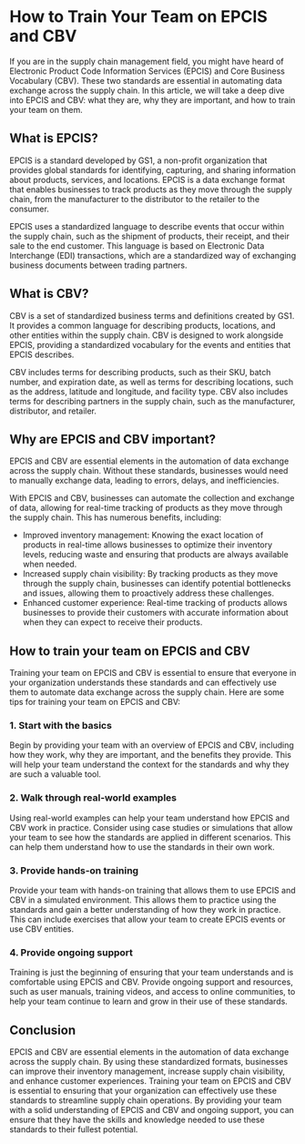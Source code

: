 # How to Train Your Team on EPCIS and CBV

If you are in the supply chain management field, you might have heard of Electronic Product Code Information Services (EPCIS) and Core Business Vocabulary (CBV). These two standards are essential in automating data exchange across the supply chain. In this article, we will take a deep dive into EPCIS and CBV: what they are, why they are important, and how to train your team on them.

## What is EPCIS?

EPCIS is a standard developed by GS1, a non-profit organization that provides global standards for identifying, capturing, and sharing information about products, services, and locations. EPCIS is a data exchange format that enables businesses to track products as they move through the supply chain, from the manufacturer to the distributor to the retailer to the consumer.

EPCIS uses a standardized language to describe events that occur within the supply chain, such as the shipment of products, their receipt, and their sale to the end customer. This language is based on Electronic Data Interchange (EDI) transactions, which are a standardized way of exchanging business documents between trading partners.

## What is CBV?

CBV is a set of standardized business terms and definitions created by GS1. It provides a common language for describing products, locations, and other entities within the supply chain. CBV is designed to work alongside EPCIS, providing a standardized vocabulary for the events and entities that EPCIS describes.

CBV includes terms for describing products, such as their SKU, batch number, and expiration date, as well as terms for describing locations, such as the address, latitude and longitude, and facility type. CBV also includes terms for describing partners in the supply chain, such as the manufacturer, distributor, and retailer.

## Why are EPCIS and CBV important?

EPCIS and CBV are essential elements in the automation of data exchange across the supply chain. Without these standards, businesses would need to manually exchange data, leading to errors, delays, and inefficiencies. 

With EPCIS and CBV, businesses can automate the collection and exchange of data, allowing for real-time tracking of products as they move through the supply chain. This has numerous benefits, including:

- Improved inventory management: Knowing the exact location of products in real-time allows businesses to optimize their inventory levels, reducing waste and ensuring that products are always available when needed.
- Increased supply chain visibility: By tracking products as they move through the supply chain, businesses can identify potential bottlenecks and issues, allowing them to proactively address these challenges.
- Enhanced customer experience: Real-time tracking of products allows businesses to provide their customers with accurate information about when they can expect to receive their products.

## How to train your team on EPCIS and CBV

Training your team on EPCIS and CBV is essential to ensure that everyone in your organization understands these standards and can effectively use them to automate data exchange across the supply chain. Here are some tips for training your team on EPCIS and CBV:

### 1. Start with the basics

Begin by providing your team with an overview of EPCIS and CBV, including how they work, why they are important, and the benefits they provide. This will help your team understand the context for the standards and why they are such a valuable tool.

### 2. Walk through real-world examples

Using real-world examples can help your team understand how EPCIS and CBV work in practice. Consider using case studies or simulations that allow your team to see how the standards are applied in different scenarios. This can help them understand how to use the standards in their own work.

### 3. Provide hands-on training

Provide your team with hands-on training that allows them to use EPCIS and CBV in a simulated environment. This allows them to practice using the standards and gain a better understanding of how they work in practice. This can include exercises that allow your team to create EPCIS events or use CBV entities.

### 4. Provide ongoing support

Training is just the beginning of ensuring that your team understands and is comfortable using EPCIS and CBV. Provide ongoing support and resources, such as user manuals, training videos, and access to online communities, to help your team continue to learn and grow in their use of these standards.

## Conclusion

EPCIS and CBV are essential elements in the automation of data exchange across the supply chain. By using these standardized formats, businesses can improve their inventory management, increase supply chain visibility, and enhance customer experiences. Training your team on EPCIS and CBV is essential to ensuring that your organization can effectively use these standards to streamline supply chain operations. By providing your team with a solid understanding of EPCIS and CBV and ongoing support, you can ensure that they have the skills and knowledge needed to use these standards to their fullest potential.
